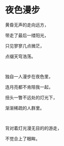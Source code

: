 # 夜色漫步

黄昏无声的走向远方，

带走了最后一缕阳光，

只见寥寥几点微茫，

点缀天穹浩荡。

<br>

独自一人漫步在夜色里，

连月亮都不肯陪我一起，

扭头一瞥不远处的灯光下，

渐渐稀疏的人群里。

<br>

背对着灯光漫无目的的游走，

不觉合上了眼眸。

